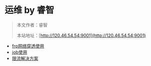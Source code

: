 # 运维 by 睿智

> 本文作者：睿智
>
> 本站地址：[http://120.46.54.54:9001](http://120.46.54.54:9001)

- [frp网络穿透使用](frp网络穿透使用.md)
- [job使用](xxl-job使用.md)
- [限流解决方案](限流解决方案.md)


